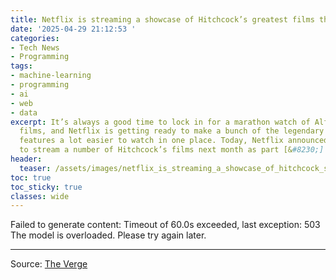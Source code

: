 ```yaml
---
title: Netflix is streaming a showcase of Hitchcock’s greatest films this June
date: '2025-04-29 21:12:53 '
categories:
- Tech News
- Programming
tags:
- machine-learning
- programming
- ai
- web
- data
excerpt: It’s always a good time to lock in for a marathon watch of Alfred Hitchcock
  films, and Netflix is getting ready to make a bunch of the legendary director’s
  features a lot easier to watch in one place. Today, Netflix announced that it plans
  to stream a number of Hitchcock’s films next month as part [&#8230;]
header:
  teaser: /assets/images/netflix_is_streaming_a_showcase_of_hitchcock_s_gre_20250429211252.webp
toc: true
toc_sticky: true
classes: wide
---
```


Failed to generate content: Timeout of 60.0s exceeded, last exception: 503 The model is overloaded. Please try again later.

---

Source: [The Verge](https://www.theverge.com/news/658321/netflix-hitchcock-movie-showcase-paris-theater)